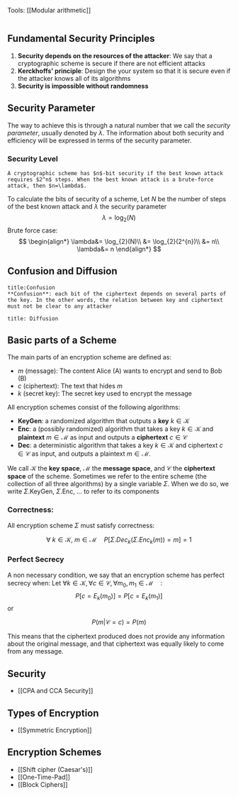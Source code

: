 Tools: [[Modular arithmetic]]

```toc
```

## Fundamental Security Principles

1. **Security depends on the resources of the attacker**: We say that a cryptographic scheme is secure if there are not efficient attacks
2. **Kerckhoffs' principle**: Design the your system so that it is secure even if the attacker knows all of its algorithms
3. **Security is impossible without randomness**

## Security Parameter

The way to achieve this is through a natural number that we call the _security parameter_, usually denoted by $\lambda$. The information about both security and efficiency will be expressed in terms of the security parameter.

### Security Level 

```ad-abstract
A cryptographic scheme has $n$-bit security if the best known attack requires $2^n$ steps. When the best known attack is a brute-force attack, then $n=\lambda$.
```

To calculate the bits of security of a scheme, Let $N$ be the number of steps of the best known attack and $\lambda$ the security parameter
$$
\lambda=\log_{2}(N)
$$
Brute force case:
$$
\begin{align*}
\lambda&= \log_{2}(N)\\
&= \log_{2}(2^{n})\\
&= n\\
\lambda&= n
\end{align*}
$$
## Confusion and Diffusion

```ad-abstract
title:Confusion
**Confusion**: each bit of the ciphertext depends on several parts of the key. In the other words, the relation between key and ciphertext must not be clear to any attacker
```

```ad-abstract
title: Diffusion

```

## Basic parts of a Scheme

The main parts of an encryption scheme are defined as:
* $m$ (message): The content Alice (A) wants to encrypt and send to Bob (B)
* $c$ (ciphertext): The text that hides $m$
* $k$ (secret key): The secret key used to encrypt the message

All encryption schemes consist of the following algorithms:

* **KeyGen**: a randomized algorithm that outputs a **key** $k\in \mathcal{K}$
* **Enc**: a (possibly randomized) algorithm that takes a key $k\in \mathcal{K}$ and **plaintext** $m\in \mathcal{M}$ as input and outputs a **ciphertext** $c\in \mathcal{C}$
* **Dec**: a deterministic algorithm that takes a key $k\in \mathcal{K}$ and ciphertext $c\in \mathcal{C}$ as input, and outputs a plaintext $m\in \mathcal{M}$.

We call $\mathcal{K}$ the **key space**, $\mathcal{M}$ the **message space**, and $\mathcal{C}$ the **ciphertext space** of the scheme. Sometimes we refer to the entire scheme (the collection of all three algorithms) by a single variable $\Sigma$. When we do so, we write $\Sigma$.KeyGen, $\Sigma$.Enc, … to refer to its components

### Correctness:

All encryption scheme $\Sigma$ must satisfy correctness:

$$
\forall\  k \in \mathcal{K},\ m \in \mathcal{M}\quad
P[\Sigma.Dec_{k}(\Sigma.Enc_{k}(m))=m]=1
$$
### Perfect Secrecy

A non necessary condition, we say that an encryption scheme has perfect secrecy when:
Let $\forall k \in \mathcal{K},\forall c \in \mathcal{C},\forall m_{0},m_{1}\in \mathcal{M}\quad$:
$$
P[c=E_{k}(m_{0})]=P[c=E_{k}(m_{1})]
$$
or

$$
P(m|\mathcal{C}=c)=P(m)
$$

This means that the ciphertext produced does not provide any information about the original message, and that ciphertext was equally likely to come from any message.

## Security

* [[CPA and CCA Security]]

## Types of Encryption

 * [[Symmetric Encryption]]

## Encryption Schemes

* [[Shift cipher (Caesar's)]]
* [[One-Time-Pad]]
* [[Block Ciphers]]
